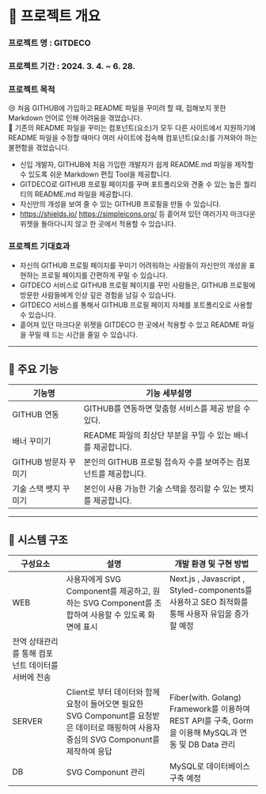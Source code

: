 # 📘 프로젝트 개요

### 프로젝트 명 : GITDECO

### 프로젝트 기간 : 2024. 3. 4.  ~ 6. 28.

### 프로젝트 목적

<aside>
😢 처음 GITHUB에 가입하고 README 파일을 꾸미려 할 때, 접해보지 못한 Markdown 언어로 인해 어려움을 겪었습니다.

</aside>

<aside>
🤨 기존의 README 파일을 꾸미는 컴포넌트(요소)가 모두 다른 사이트에서 
지원하기에 README 파일을 수정할 때마다 여러 사이트에 접속해 컴포넌트(요소)를 가져와야 하는 불편함을 겪었습니다.

</aside>

- 신입 개발자, GITHUB에 처음 가입한 개발자가 쉽게 README.md 파일을 제작할 수 있도록 쉬운 Markdown 편집 Tool을 제공합니다.
- GITDECO로 GITHUB 프로필 페이지를 꾸며 포트폴리오와 견줄 수 있는 높은 퀄리티의
README.md 파일을 제공합니다.
- 자신만의 개성을 보여 줄 수 있는 GITHUB 프로필을 만들 수 있습니다.
- https://shields.io/ https://simpleicons.org/ 등 흩어져 있던 여러가지 마크다운 위젯을
돌아다니지 않고 한 곳에서 적용할 수 있습니다.

### 프로젝트 기대효과

- 자신의 GITHUB 프로필 페이지를 꾸미기 어려워하는 사람들이
자신만의 개성을 표현하는 프로필 페이지를 간편하게 꾸밀 수 있습니다.
- GITDECO 서비스로 GITHUB 프로필 페이지를 꾸민 사람들은, 
GITHUB 프로필에 방문한 사람들에게 인상 깊은 경험을 남길 수 있습니다.
- GITDECO 서비스를 통해서 GITHUB 프로필 페이지 자체를 포트폴리오로 사용할 수 있습니다.
- 흩어져 있던 마크다운 위젯을 GITDECO 한 곳에서 적용할 수 있고
README 파일을 꾸밀 때 드는 시간을 줄일 수 있습니다.

---

## 📘 주요 기능

| 기능명 | 기능 세부설명 |
| --- | --- |
| GITHUB 연동 | GITHUB를 연동하면 맟춤형 서비스를 제공 받을 수 있다. |
| 배너 꾸미기 | README 파일의 최상단 부분을 꾸밀 수 있는 배너를 제공합니다. |
| GITHUB 방문자 꾸미기 | 본인의 GITHUB 프로필 접속자 수를 보여주는 컴포넌트를 제공합니다. |
| 기술 스택 뱃지 꾸미기 | 본인이 사용 가능한 기술 스택을 정리할 수 있는 뱃지를 제공합니다. |

---

## 📘 시스템 구조

| 구성요소 | 설명 | 개발 환경 및 구현 방법 |
| --- | --- | --- |
| WEB | 사용자에게 SVG Component를 제공하고, 원하는 SVG Component를 조합하여 사용할 수 있도록 화면에 표시 | Next.js , Javascript , Styled-components를 사용하고 SEO 최적화를 통해 사용자 유입을 증가할 예정
전역 상태관리를 통해 컴포넌트 데이터를 서버에 전송 |
| SERVER | Client로 부터 데이터와 함께 요청이 들어오면 필요한 SVG Componunt를 요청받은 데이터로 매핑하여 사용자 중심의 SVG Componunt를 제작하여 응답 | Fiber(with. Golang) Framework를 이용하여 REST API를 구축, Gorm을 이용해 MySQL과 연동 및 DB Data 관리 |
| DB | SVG Componunt 관리 | MySQL로 데이터베이스 구축 예정 |

